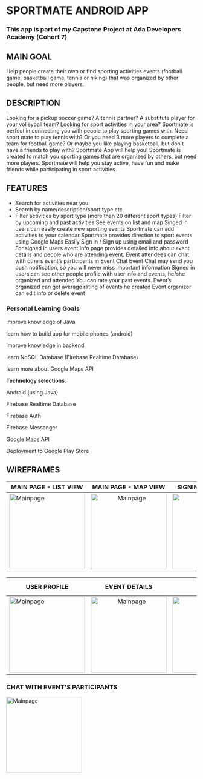 # SPORTMATE ANDROID APP
### This app is part of my Capstone Project at Ada Developers Academy (Cohort 7)

## MAIN GOAL
Help people create their own or find sporting activities events (football game, basketball game, tennis or hiking) that was organized by other people, but need more players.

## DESCRIPTION
Looking for a pickup soccer game? A tennis partner? A substitute player for your volleyball team? Looking for sport activities in your area? Sportmate is perfect in connecting you with people to play sporting games with. Need sport mate to play tennis with? Or you need 3 more players to complete a team for football game? Or maybe you like playing  basketball, but don’t have a friends to play with? Sportmate App will help you!
Sportmate is created to match you sporting games that are organized by others, but need more players. 
Sportmate will help you stay active, have fun and make friends while  participating in sport activities.

## FEATURES
* Search for activities near you
* Search by name/description/sport type etc.
* Filter activities by sport type (more than 20 different sport types)
Filter by upcoming and past activities
See events on list and map
Singed in users can  easily create new sporting events
Sportmate can add activities to your calendar
Sportmate provides direction to sport events using Google Maps
Easily Sign in / Sign up using email and password
For signed in users event Info page provides detailed info about event details and people who are attending event.
Event attendees can chat with others event’s participants in Event Chat
Event Chat may send you push notification, so you will never miss important information
Signed in users can see other people profile with user info and events, he/she organized and attended
You can rate your past events.
Event’s organized can get average rating of events he created
Event organizer can edit info or delete event



### Personal Learning Goals
 improve knowledge of Java
 
 learn how to build app for mobile phones (android)
 
 improve knowledge in backend
 
 learn NoSQL Database (Firebase Realtime Database)
 
 learn more about Google Maps API 

 __Technology selections__:
 
  Android (using Java)
  
 Firebase Realtime Database
 
 Firebase Auth
 
 Firebase Messanger 
 
 Google Maps API
 
 Deployment to Google Play Store
 


## WIREFRAMES

| MAIN PAGE - LIST VIEW   |      MAIN PAGE - MAP VIEW      |  SIGNIN / SIGN UP FORM |
|----------|:-------------:|------:|
| <img src="https://github.com/natalia-ku/Capstone/blob/master/wireframes/MainPage-ListOfAllEvents.png" alt="Mainpage" width= "200px"/> |  <img src="https://github.com/natalia-ku/Capstone/blob/master/wireframes/MainPage-MapOfAllEvent.png" alt="Mainpage" width= "200px"/>  | <img src="https://github.com/natalia-ku/Capstone/blob/master/wireframes/SignInSignUpForm.png" alt="Mainpage" width= "200px"/>|


| USER PROFILE  |      EVENT DETAILS     |  LIST OF EVENT PARTICIPANTS |
|----------|:-------------:|------:|
| <img src="https://github.com/natalia-ku/Capstone/blob/master/wireframes/UserProfile.png" alt="Mainpage" width= "200px"/>  |  <img src="https://github.com/natalia-ku/Capstone/blob/master/wireframes/EventDetailPage.png" alt="Mainpage" width= "200px"/>  | <img src="https://github.com/natalia-ku/Capstone/blob/master/wireframes/ListOfEventParticipants.png" alt="Mainpage" width= "200px"/>|

### CHAT WITH EVENT'S PARTICIPANTS
<img src="https://github.com/natalia-ku/Capstone/blob/master/wireframes/ChatWithEventParticipants.png" alt="Mainpage" width= "200px"/> 
